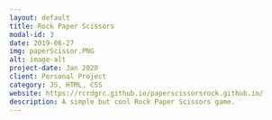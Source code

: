 ```yaml
---
layout: default
title: Rock Paper Scissors
modal-id: 3
date: 2019-06-27
img: paperScissor.PNG
alt: image-alt
project-date: Jan 2020
client: Personal Project
category: JS, HTML, CSS
website: https://rcrdgrc.github.io/paperscissorsrock.github.io/
description: A simple but cool Rock Paper Scissors game.
---
```

